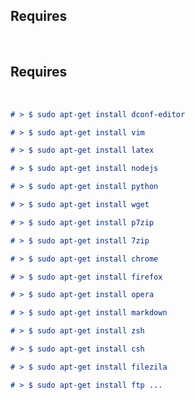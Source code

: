 <!--- documentation in: "doc/.configure/make/gnulinux/README2.md" --->
<!--- hiddenpath: "doc/.configure/make/gnulinux/" --->

## Requires

<br>
<!--- documentation in: "doc/.configure/make/gnulinux/README2.md" --->
<!--- hiddenpath: "doc/.configure/make/gnulinux/" --->

## Requires

<br>

```markdown
# > $ sudo apt-get install dconf-editor
```
```markdown
# > $ sudo apt-get install vim 
```
```markdown
# > $ sudo apt-get install latex
```
```markdown
# > $ sudo apt-get install nodejs
```
```markdown
# > $ sudo apt-get install python
```
```markdown
# > $ sudo apt-get install wget
```
```markdown
# > $ sudo apt-get install p7zip 
```
```markdown
# > $ sudo apt-get install 7zip
```
```markdown
# > $ sudo apt-get install chrome
```
```markdown
# > $ sudo apt-get install firefox
```
```markdown
# > $ sudo apt-get install opera
```
```markdown
# > $ sudo apt-get install markdown
```
```markdown
# > $ sudo apt-get install zsh
```
```markdown
# > $ sudo apt-get install csh
```
```markdown
# > $ sudo apt-get install filezila
```
```markdown
# > $ sudo apt-get install ftp ... 
```

